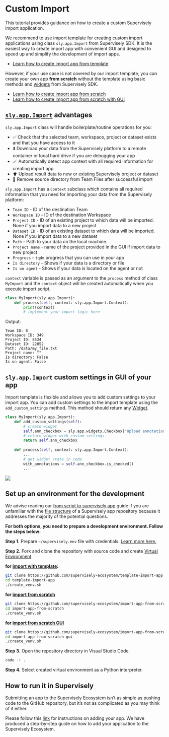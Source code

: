 # Custom Import

This tutorial provides guidance on how to create a custom Supervisely import application.

We recommend to use import template for creating custom import applications using class `sly.app.Import` from Supervisely SDK. It is the easiest way to create import app with convenient GUI and designed to speed up and simplify the development of import apps.

* [Learn how to create import app from template](./create-import-app-from-template.md)

However, if your use case is not covered by our import template, you can create your own app **from scratch**  without the template using basic methods and [widgets](../widgets/README.md) from Supervisely SDK.

* [Learn how to create import app from scratch](./create-import-app-without-template.md)
* [Learn how to create import app from scratch with GUI](./create-import-app-without-template-gui.md)

## [`sly.app.Import`](https://github.com/supervisely/supervisely/blob/master/supervisely/app/import_template.py) advantages

`sly.app.Import` class will handle boilerplate/routine operations for you:

- ✅ Check that the selected team, workspace, project or dataset exists and that you have access to it
- ⬇️ Download your data from the Supervisely platform to a remote container or local hard drive if you are debugging your app
- 🪄 Automatically detect app context with all required information for creating import app
- ⬆️ Upload result data to new or existing Supervisely project or dataset
- 🧹 Remove source directory from Team Files after successful import

`sly.app.Import` has a `Context` subclass which contains all required information that you need for importing your data from the Supervisely platform:

- `Team ID` - ID of the destination Team
- `Workspace ID` - ID of the destination Workspace
- `Project ID` - ID of an existing project to which data will be imported. None if you import data to a new project
- `Dataset ID` - ID of an existing dataset to which data will be imported. None if you import data to a new dataset
- `Path` - Path to your data on the local machine. 
- `Project name` - name of the project provided in the GUI if import data to new project
- `Progress` - `tqdm` progress that you can use in your app
- `Is directory` - Shows if your data is a directory or file
- `Is on agent` - Shows if your data is located on the agent or not

`context` variable is passed as an argument to the `process` method of class `MyImport` and the `context` object will be created automatically when you execute import script.

```python
class MyImport(sly.app.Import):
    def process(self, context: sly.app.Import.Context):
        print(context)
        # implement your import logic here
```

Output:

```text
Team ID: 8
Workspace ID: 349
Project ID: 8534
Dataset ID: 22852
Path: /data/my_file.txt
Project name: ""
Is directory: False
Is on agent: False
```

## `sly.app.Import` custom settings in GUI of your app

Import template is flexible and allows you to add custom settings to your import app. You can add custom settings to the import template using the `add_custom_settings` method. This method should return any [Widget](../widgets/README.md).

```python
class MyImport(sly.app.Import):
    def add_custom_settings(self):
        # create widget
        self.ann_checkbox = sly.app.widgets.Checkbox("Upload annotations", True)
        # return widget with custom settings
        return self.ann_checkbox
        
    def process(self, context: sly.app.Import.Context):
        ...
        # get widget state in code
        with_annotations = self.ann_checkbox.is_checked()
        ...
```

<img src="https://github.com/supervisely-ecosystem/template-import-app/assets/48913536/a3b3765d-3ef8-497f-ae45-cfdaedd504cb">

## Set up an environment for the development

We advise reading our [from script to supervisely app](../basics/from-script-to-supervisely-app.md) guide if you are unfamiliar with the [file structure](../basics/from-script-to-supervisely-app.md#repository-structure) of a Supervisely app repository because it addresses the majority of the potential questions.

**For both options, you need to prepare a development environment. Follow the steps below:**

**Step 1.** Prepare `~/supervisely.env` file with credentials. [Learn more here.](../../getting-started/basics-of-authentication.md#how-to-use-in-python)

**Step 2.** Fork and clone the repository with source code and create [Virtual Environment](https://docs.python.org/3/library/venv.html).

**for [import with template](./create-import-app-from-template.md):**

```bash
git clone https://github.com/supervisely-ecosystem/template-import-app
cd template-import-app
./create_venv.sh
```

**for [import from scratch](./create-import-app-without-template.md)**

```bash
git clone https://github.com/supervisely-ecosystem/import-app-from-scratch
cd import-app-from-scratch
./create_venv.sh
```

**for [import from scratch GUI](./create-import-app-without-template-gui.md)**

```bash
git clone https://github.com/supervisely-ecosystem/import-app-from-scratch-gui
cd import-app-from-scratch-gui
./create_venv.sh
```

**Step 3.** Open the repository directory in Visual Studio Code.

```bash
code -r .
```

**Step 4.** Select created virtual environment as a Python interpreter.

## How to run it in Supervisely

Submitting an app to the Supervisely Ecosystem isn’t as simple as pushing code to the GitHub repository, but it’s not as complicated as you may think of it either.

Please follow this [link](../basics/add-private-app.md) for instructions on adding your app. We have produced a step-by-step guide on how to add your application to the Supervisely Ecosystem.
